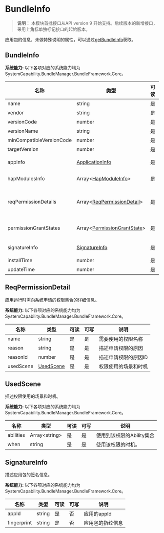 # BundleInfo

> **说明：**
> 本模块首批接口从API version 9 开始支持。后续版本的新增接口，采用上角标单独标记接口的起始版本。

应用包的信息，未做特殊说明的属性，可以通过[getBundleInfo](js-apis-bundleManager.md#bundlemanagergetbundleinfo)获取。

## BundleInfo

 **系统能力:** 以下各项对应的系统能力均为SystemCapability.BundleManager.BundleFramework.Core。

| 名称                              | 类型                                                         | 可读 | 可写 | 说明                                                         |
| --------------------------------- | ------------------------------------------------------------ | ---- | ---- | ------------------------------------------------------------ |
| name                              | string                                                       | 是   | 否   | 应用包的名称                                               |
| vendor                            | string                                                       | 是   | 否   | 应用包的供应商                                               |
| versionCode                       | number                                                 | 是   | 否   | 应用包的版本号                                               |
| versionName                       | string                                                       | 是   | 否   | 应用包的版本文本描述信息                                     |
| minCompatibleVersionCode          | number                                                       | 是   | 否   | 分布式场景下的应用包兼容的最低版本                           |
| targetVersion                     | number                                                       | 是   | 否   | 该标签标识应用运行目标版本                                |
| appInfo                           | [ApplicationInfo](js-apis-bundleManager-applicationInfo.md)         | 是   | 否   | 应用程序的配置信息，通过传入GET_BUNDLE_INFO_WITH_APPLICATION获取                                           |
| hapModulesInfo                    | Array\<[HapModuleInfo](js-apis-bundleManager-hapModuleInfo.md)>     | 是   | 否   | 模块的配置信息，通过传入GET_BUNDLE_INFO_WITH_HAP_MODULE获取                                                 |
| reqPermissionDetails     | Array\<[ReqPermissionDetail](#reqpermissiondetail)>   | 是   | 否   | 应用运行时需向系统申请的权限集合的详细信息，通过传入GET_BUNDLE_INFO_WITH_REQUESTED_PERMISSION获取|
| permissionGrantStates        | Array\<[PermissionGrantState](js-apis-bundleManager.md#permissiongrantstate)> | 是   | 否   | 申请权限的授予状态，通过传入GET_BUNDLE_INFO_WITH_REQUESTED_PERMISSION获取                     |
| signatureInfo          | [SignatureInfo](#signatureinfo)                                          | 是   | 否   | 应用包的签名信息，通过传入GET_BUNDLE_INFO_WITH_SIGNATURE_INFO获取                                           |
| installTime                       | number                                                       | 是   | 否   | 应用包安装时间                                          |
| updateTime                        | number                                                       | 是   | 否   | 应用包更新时间                                            |


## ReqPermissionDetail

应用运行时需向系统申请的权限集合的详细信息。

 **系统能力:** 以下各项对应的系统能力均为SystemCapability.BundleManager.BundleFramework.Core。

| 名称                  | 类型                    | 可读 | 可写 | 说明                 |
| --------------------- | ----------------------- | ---- | ---- | ---------------------|
| name                  | string                  | 是   | 是   | 需要使用的权限名称   |
| reason                | string                  | 是   | 是   | 描述申请权限的原因   |
| reasonId              | number                  | 是   | 是   | 描述申请权限的原因ID |
| usedScene             | [UsedScene](#usedscene) | 是   | 是   | 权限使用的场景和时机 |



## UsedScene

描述权限使用的场景和时机。

 **系统能力:** 以下各项对应的系统能力均为SystemCapability.BundleManager.BundleFramework.Core。

| 名称      | 类型           | 可读 | 可写 | 说明                        |
| --------- | -------------- | ---- | ---- | --------------------------- |
| abilities | Array\<string> | 是   | 是   | 使用到该权限的Ability集合   |
| when      | string         | 是   | 是   | 使用该权限的时机。          |

## SignatureInfo

描述应用包的签名信息。

 **系统能力:** 以下各项对应的系统能力均为SystemCapability.BundleManager.BundleFramework.Core。

| 名称      | 类型           | 可读 | 可写 | 说明                        |
| --------- | -------------- | ---- | ---- | --------------------------- |
| appId     | string         | 是   | 否   | 应用的appId                 |
|fingerprint| string         | 是   | 否   | 应用包的指纹信息            |
